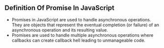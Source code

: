 ## Definition Of Promise In JavaScript

- Promises in JavaScript are used to handle asynchronous operations. They are objects that represent the eventual completion (or failure) of an asynchronous operation and its resulting value.
- Promises are used to handle multiple asynchronous operations where callbacks can create callback hell leading to unmanageable code.
